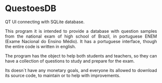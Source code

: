 # QuestoesDB
QT UI connecting with SQLite database.

<body align = "justify" >This program it is intended to provide a database with question samples from the national exam of high school of Brazil,
in portuguese ENEM (Exame Nacional do Ensino Médio).
It has a portuguese interface, though the entire code is written in english.

The program has the object to help both students and teachers, so they can have a collection of questions to study and
prepare for the exam.

Its doesn`t have any monetary goals, and everyone its allowed to download its source code, to maintain or to help with 
improvements.
</body>
